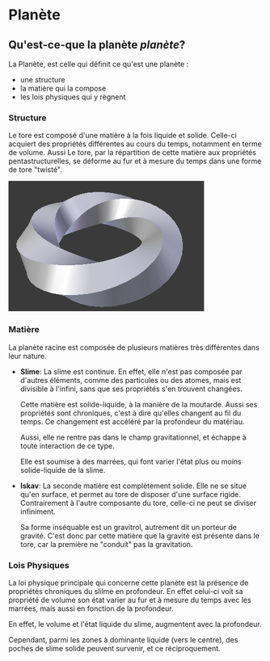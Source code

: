 # Planète

## Qu'est-ce-que la planète *planète*?

La Planète, est celle qui définit ce qu'est une planète :

- une structure
- la matière qui la compose
- les lois physiques qui y règnent

### Structure
Le tore est composé d'une matière à la fois liquide et solide. Celle-ci acquiert des propriétés différentes au cours du temps, notamment en terme de volume. Aussi Le tore, par la répartition de cette matière aux propriétés pentastructurelles, se déforme au fur et à mesure du temps dans une forme de tore "twisté".

![screen](tore.png)

### Matière
La planète racine est composée de plusieurs matières très différentes dans leur nature.

* **Slime**: La slime est continue. En effet, elle n'est pas composée par d'autres éléments, comme des particules ou des atomes, mais est divisible à l'infini, sans que ses propriétés s'en trouvent changées.

     Cette matière est solide-liquide, à la manière de la moutarde. Aussi ses propriétés sont chroniques, c'est à dire qu'elles changent au fil du temps. Ce changement est accéléré par la profondeur du matériau.

     Aussi, elle ne rentre pas dans le champ gravitationnel, et échappe à toute interaction de ce type.

     Elle est soumise à des marrées, qui font varier l'état plus ou moins solide-liquide de la slime.


* **Iskav**: La seconde matière est complètement solide. Elle ne se situe qu'en surface, et permet au tore de disposer d'une surface rigide. Contrairement à l'autre composante du tore, celle-ci ne peut se diviser infiniment.

    Sa forme inséquable est un gravitrol, autrement dit un porteur de gravité. C'est donc par cette matière que la gravité est présente dans le tore, car la première ne "conduit" pas la gravitation.

### Lois Physiques

La loi physique principale qui concerne cette planète est la présence de propriétés chroniques du slilme en profondeur. En effet celui-ci voit sa propriété de volume son état varier au fur et à mesure du temps avec les marrées, mais aussi en fonction de la profondeur.

En effet, le volume et l'état liquide du slime, augmentent avec la profondeur.

Cependant, parmi les zones à dominante liquide (vers le centre), des poches de slime solide peuvent survenir, et ce réciproquement.



